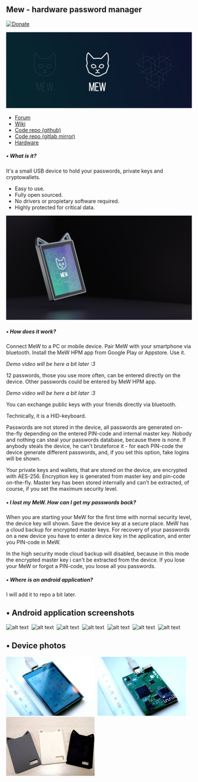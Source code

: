 ## Mew - hardware password manager
[![Donate](https://img.shields.io/badge/Donate-PayPal-green.svg)](https://www.paypal.com/cgi-bin/webscr?cmd=_donations&business=3LJA6GYKRW6PU&lc=US&item_name=MeW%20HPM%20Donate&currency_code=USD&bn=PP%2dDonationsBF%3abtn_donateCC_LG%2egif%3aNonHosted)

<img src="https://raw.githubusercontent.com/konachan700/konachan700.github.io/master/q2.png"> 

*   [Forum](https://forum.mewhpm.com)
*   [Wiki](https://wiki.mewhpm.com)
*   [Code repo (github)](https://github.com/konachan700/Mew)
*   [Code repo (gitlab mirror)](https://gitlab.com/mewhpm/Mew)
*   [Hardware](https://easyeda.com/konachan.700/MeW_Pro_v2.1)

##### • What is it?
It's a small USB device to hold your passwords, private keys and cryptowallets.

*   Easy to use.
*   Fully open sourced.
*   No drivers or propietary software required.
*   Highly protected for critical data.

<img src="https://raw.githubusercontent.com/konachan700/konachan700.github.io/master/q1.png"> 

##### • How does it work?

Connect MeW to a PC or mobile device. Pair MeW with your smartphone via bluetooth. Install the MeW HPM app from Google Play or Appstore. Use it.  

_Demo video will be here a bit later :3_

12 passwords, those you use more often, can be entered directly on the device. Other passwords could be entered by MeW HPM app.  

_Demo video will be here a bit later :3_

You can exchange public keys with your friends directly via bluetooth.

Technically, it is a HID-keyboard.

Passwords are not stored in the device, all passwords are generated on-the-fly depending on the entered PIN-code and internal master key. Nobody and nothing can steal your passwords database, because there is none. If anybody steals the device, he can't bruteforce it - for each PIN-code the device generate different passwords, and, if you set this option, fake logins will be shown.  

Your private keys and wallets, that are stored on the device, are encrypted with AES-256. Encryption key is generated from master key and pin-code on-the-fly. Master key has been stored internally and can't be extracted, of course, if you set the maximum security level.

##### • I lost my MeW. How can I get my passwords back?

When you are starting your MeW for the first time with normal security level, the device key will shown. Save the device key at a secure place. MeW has a cloud backup for encrypted master keys. For recovery of your passwords on a new device you have to enter a device key in the application, and enter you PIN-code in MeW.

In the high security mode cloud backup will disabled, because in this mode the encrypted master key i can't be extracted from the device. If you lose your MeW or forgot a PIN-code, you loose all you passwords.

##### • Where is an android application?
I will add it to repo a bit later.

## • Android application screenshots
<img src="https://user-images.githubusercontent.com/8249779/53811803-341ee000-3f6b-11e9-9664-a812367296b8.png" alt="alt text" width="64px">&nbsp;&nbsp;<img src="https://user-images.githubusercontent.com/8249779/53811816-3a14c100-3f6b-11e9-9648-8dcae1f5d599.png" alt="alt text" width="64px">&nbsp;&nbsp;<img src="https://user-images.githubusercontent.com/8249779/53811817-3a14c100-3f6b-11e9-8a01-c77f2c37a011.png" alt="alt text" width="64px">&nbsp;&nbsp;<img src="https://user-images.githubusercontent.com/8249779/53811819-3aad5780-3f6b-11e9-9e16-c4cc3bf1ed34.png" alt="alt text" width="64px">&nbsp;&nbsp;<img src="https://user-images.githubusercontent.com/8249779/53811820-3b45ee00-3f6b-11e9-8d44-e073b428dcce.png" alt="alt text" width="64px">&nbsp;&nbsp;<img src="https://user-images.githubusercontent.com/8249779/53811821-3b45ee00-3f6b-11e9-8212-01b9531e6d3f.png" alt="alt text" width="64px">&nbsp;&nbsp;<img src="https://user-images.githubusercontent.com/8249779/53811823-3b45ee00-3f6b-11e9-9417-77fbeee70afd.png" alt="alt text" width="64px">

## • Device photos
<img src="https://raw.githubusercontent.com/konachan700/konachan700.github.io/master/IMG_0865.JPG" height="160px">&nbsp;&nbsp;<img src="https://raw.githubusercontent.com/konachan700/konachan700.github.io/master/IMG_0869.JPG" height="160px">&nbsp;&nbsp;<img src="https://raw.githubusercontent.com/konachan700/konachan700.github.io/master/case1.jpg" height="160px"> 
